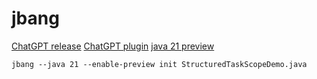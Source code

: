 # jbang

[ChatGPT release](https://github.com/jbangdev/jbang/releases/tag/v0.106.0)
[ChatGPT plugin](https://github.com/maxandersen/openai-java-plugins-quickstart)
[java 21 preview](https://www.infoq.com/news/2023/06/jbang-107/)

`jbang --java 21 --enable-preview init StructuredTaskScopeDemo.java`

